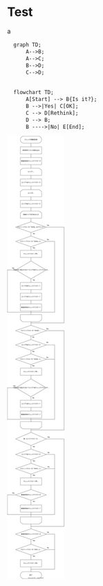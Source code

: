# Test

a

```mermaid
  graph TD;
      A-->B;
      A-->C;
      B-->D;
      C-->D;
      
```

```mermaid
  flowchart TD;
      A[Start] --> B{Is it?};
      B -->|Yes| C[OK];
      C --> D[Rethink];
      D --> B;
      B ---->|No| E[End];
```

![エリア検索(新ASP)_1-2-6-1](エリア検索(新ASP)_1-2-6-1.svg)
  